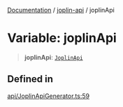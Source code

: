 [Documentation](../../packages.md) / [joplin-api](../index.md) / joplinApi

# Variable: joplinApi

> **joplinApi**: [`JoplinApi`](../classes/JoplinApi.md)

## Defined in

[api/JoplinApiGenerator.ts:59](https://github.com/rxliuli/joplin-utils/blob/856dd8cbf75fe71932485581a99ca0e4ebcdd5e8/packages/joplin-api/src/api/JoplinApiGenerator.ts#L59)
